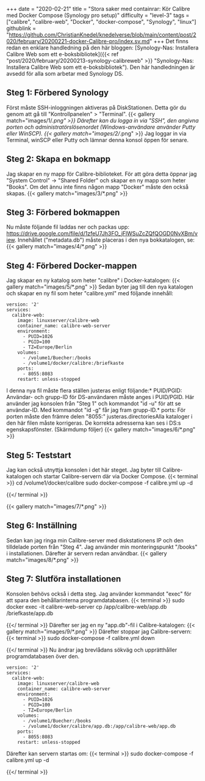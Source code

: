 +++
date = "2020-02-21"
title = "Stora saker med containrar: Kör Calibre med Docker Compose (Synology pro setup)"
difficulty = "level-3"
tags = ["calibre", "calibre-web", "Docker", "docker-compose", "Synology", "linux"]
githublink = "https://github.com/ChristianKnedel/knedelverse/blob/main/content/post/2020/february/20200221-docker-Calibre-pro/index.sv.md"
+++
Det finns redan en enklare handledning på den här bloggen: [Synology-Nas: Installera Calibre Web som ett e-boksbibliotek]({{< ref "post/2020/february/20200213-synology-calibreweb" >}} "Synology-Nas: Installera Calibre Web som ett e-boksbibliotek"). Den här handledningen är avsedd för alla som arbetar med Synology DS.
## Steg 1: Förbered Synology
Först måste SSH-inloggningen aktiveras på DiskStationen. Detta gör du genom att gå till "Kontrollpanelen" > "Terminal".
{{< gallery match="images/1/*.png" >}}
Därefter kan du logga in via "SSH", den angivna porten och administratörslösenordet (Windows-användare använder Putty eller WinSCP).
{{< gallery match="images/2/*.png" >}}
Jag loggar in via Terminal, winSCP eller Putty och lämnar denna konsol öppen för senare.
## Steg 2: Skapa en bokmapp
Jag skapar en ny mapp för Calibre-biblioteket. För att göra detta öppnar jag "System Control" -> "Shared Folder" och skapar en ny mapp som heter "Books". Om det ännu inte finns någon mapp "Docker" måste den också skapas.
{{< gallery match="images/3/*.png" >}}

## Steg 3: Förbered bokmappen
Nu måste följande fil laddas ner och packas upp: https://drive.google.com/file/d/1zfeU7Jh3FO_jFlWSuZcZQfQOGD0NvXBm/view. Innehållet ("metadata.db") måste placeras i den nya bokkatalogen, se:
{{< gallery match="images/4/*.png" >}}

## Steg 4: Förbered Docker-mappen
Jag skapar en ny katalog som heter "calibre" i Docker-katalogen:
{{< gallery match="images/5/*.png" >}}
Sedan byter jag till den nya katalogen och skapar en ny fil som heter "calibre.yml" med följande innehåll:
```
version: '2'
services:
  calibre-web:
    image: linuxserver/calibre-web
    container_name: calibre-web-server
    environment:
      - PUID=1026
      - PGID=100
      - TZ=Europe/Berlin
    volumes:
      - /volume1/Buecher:/books
      - /volume1/docker/calibre:/briefkaste
    ports:
      - 8055:8083
    restart: unless-stopped

```
I denna nya fil måste flera ställen justeras enligt följande:* PUID/PGID: Användar- och grupp-ID för DS-användaren måste anges i PUID/PGID. Här använder jag konsolen från "Steg 1" och kommandot "id -u" för att se användar-ID. Med kommandot "id -g" får jag fram grupp-ID.* ports: För porten måste den främre delen "8055:" justeras.directoriesAlla kataloger i den här filen måste korrigeras. De korrekta adresserna kan ses i DS:s egenskapsfönster. (Skärmdump följer)
{{< gallery match="images/6/*.png" >}}

## Steg 5: Teststart
Jag kan också utnyttja konsolen i det här steget. Jag byter till Calibre-katalogen och startar Calibre-servern där via Docker Compose.
{{< terminal >}}
cd /volume1/docker/calibre
sudo docker-compose -f calibre.yml up -d

{{</ terminal >}}

{{< gallery match="images/7/*.png" >}}

## Steg 6: Inställning
Sedan kan jag ringa min Calibre-server med diskstationens IP och den tilldelade porten från "Steg 4". Jag använder min monteringspunkt "/books" i installationen. Därefter är servern redan användbar.
{{< gallery match="images/8/*.png" >}}

## Steg 7: Slutföra installationen
Konsolen behövs också i detta steg. Jag använder kommandot "exec" för att spara den behållarinterna programdatabasen.
{{< terminal >}}
sudo docker exec -it calibre-web-server cp /app/calibre-web/app.db /briefkaste/app.db

{{</ terminal >}}
Därefter ser jag en ny "app.db"-fil i Calibre-katalogen:
{{< gallery match="images/9/*.png" >}}
Därefter stoppar jag Calibre-servern:
{{< terminal >}}
sudo docker-compose -f calibre.yml down

{{</ terminal >}}
Nu ändrar jag brevlådans sökväg och upprätthåller programdatabasen över den.
```
version: '2'
services:
  calibre-web:
    image: linuxserver/calibre-web
    container_name: calibre-web-server
    environment:
      - PUID=1026
      - PGID=100
      - TZ=Europe/Berlin
    volumes:
      - /volume1/Buecher:/books
      - /volume1/docker/calibre/app.db:/app/calibre-web/app.db
    ports:
      - 8055:8083
    restart: unless-stopped

```
Därefter kan servern startas om:
{{< terminal >}}
sudo docker-compose -f calibre.yml up -d

{{</ terminal >}}
